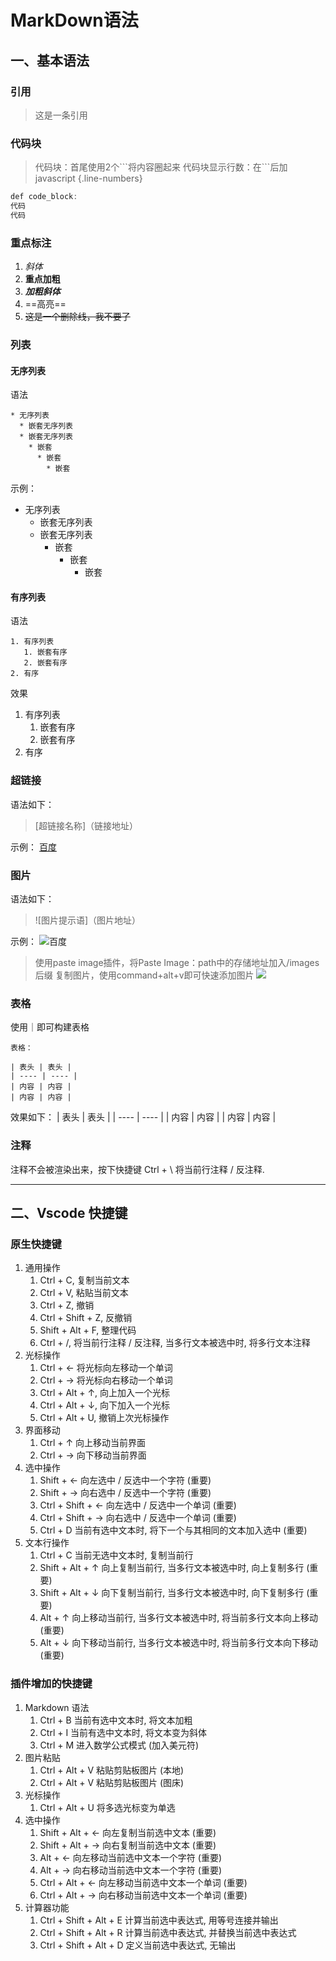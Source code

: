 # MarkDown语法

## 一、基本语法
### 引用
>这是一条引用

### 代码块

> 代码块：首尾使用2个\```将内容圈起来
> 代码块显示行数：在\```后加javascript {.line-numbers}

``` javascript {.line-numbers}
def code_block:
代码
代码
```
### 重点标注
1. *斜体*
2. **重点加粗**
3. ***加粗斜体***
4. ==高亮==
5. ~~这是一个删除线，我不要了~~
### 列表
#### 无序列表

语法
```
* 无序列表
  * 嵌套无序列表
  * 嵌套无序列表
    * 嵌套
      * 嵌套
        * 嵌套
```
示例：
* 无序列表
  * 嵌套无序列表
  * 嵌套无序列表
    * 嵌套
      * 嵌套
        * 嵌套
#### 有序列表
语法
```
1. 有序列表
   1. 嵌套有序
   2. 嵌套有序
2. 有序
```

效果
1. 有序列表
   1. 嵌套有序
   2. 嵌套有序
2. 有序

### 超链接
语法如下：
> [超链接名称]（链接地址）

示例：
[百度](http://www.baidu.com)

### 图片
语法如下：
> ![图片提示语]（图片地址）

示例：
![百度](https://www.baidu.com/img/PCtm_d9c8750bed0b3c7d089fa7d55720d6cf.png)
> 使用paste image插件，将Paste Image：path中的存储地址加入/images后缀
> 复制图片，使用command+alt+v即可快速添加图片
![](images/2022-07-12-14-00-56.png)

### 表格
使用｜即可构建表格
```
表格：

| 表头 | 表头 |
| ---- | ---- |
| 内容 | 内容 |
| 内容 | 内容 |
```
效果如下：
| 表头 | 表头 |
| ---- | ---- |
| 内容 | 内容 |
| 内容 | 内容 |
### 注释
注释不会被渲染出来，按下快捷键 Ctrl + \ 将当前行注释 / 反注释.

<!-- 这是一条注释，你看不见看不见 -->
---
## 二、Vscode 快捷键
### 原生快捷键
1. 通用操作
   1. Ctrl + C, 复制当前文本
   2. Ctrl + V, 粘贴当前文本
   3. Ctrl + Z, 撤销
   4. Ctrl + Shift + Z, 反撤销
   5. Shift + Alt + F, 整理代码
   6. Ctrl + /, 将当前行注释 / 反注释, 当多行文本被选中时, 将多行文本注释
2. 光标操作
   1. Ctrl + ← 将光标向左移动一个单词
   2. Ctrl + → 将光标向右移动一个单词
   3. Ctrl + Alt + ↑, 向上加入一个光标
   4. Ctrl + Alt + ↓, 向下加入一个光标
   5. Ctrl + Alt + U, 撤销上次光标操作
3. 界面移动
   1. Ctrl + ↑ 向上移动当前界面
   2. Ctrl + → 向下移动当前界面
4. 选中操作
   1. Shift + ← 向左选中 / 反选中一个字符 (重要)
   2. Shift + → 向右选中 / 反选中一个字符 (重要)
   3. Ctrl + Shift + ← 向左选中 / 反选中一个单词 (重要)
   4. Ctrl + Shift + → 向右选中 / 反选中一个单词 (重要)
   5. Ctrl + D 当前有选中文本时, 将下一个与其相同的文本加入选中 (重要)
5. 文本行操作
   1. Ctrl + C 当前无选中文本时, 复制当前行
   2. Shift + Alt + ↑ 向上复制当前行, 当多行文本被选中时, 向上复制多行 (重要)
   3. Shift + Alt + ↓ 向下复制当前行, 当多行文本被选中时, 向下复制多行 (重要)
   4. Alt + ↑ 向上移动当前行, 当多行文本被选中时, 将当前多行文本向上移动 (重要)
   5. Alt + ↓ 向下移动当前行, 当多行文本被选中时, 将当前多行文本向下移动 (重要)
### 插件增加的快捷键
1. Markdown 语法
   1. Ctrl + B 当前有选中文本时, 将文本加粗
   2. Ctrl + I 当前有选中文本时, 将文本变为斜体
   3. Ctrl + M 进入数学公式模式 (加入美元符)
2. 图片粘贴
   1. Ctrl + Alt + V 粘贴剪贴板图片 (本地)
   2. Ctrl + Alt + V 粘贴剪贴板图片 (图床)
3. 光标操作
   1. Ctrl + Alt + U 将多选光标变为单选
4. 选中操作
   1. Shift + Alt + ← 向左复制当前选中文本 (重要)
   2. Shift + Alt + → 向右复制当前选中文本 (重要)
   3. Alt + ← 向左移动当前选中文本一个字符 (重要)
   4. Alt + → 向右移动当前选中文本一个字符 (重要)
   5. Ctrl + Alt + ← 向左移动当前选中文本一个单词 (重要)
   6. Ctrl + Alt + → 向右移动当前选中文本一个单词 (重要)
5. 计算器功能
   1. Ctrl + Shift + Alt + E 计算当前选中表达式, 用等号连接并输出
   2. Ctrl + Shift + Alt + R 计算当前选中表达式, 并替换当前选中表达式
   3. Ctrl + Shift + Alt + D 定义当前选中表达式, 无输出